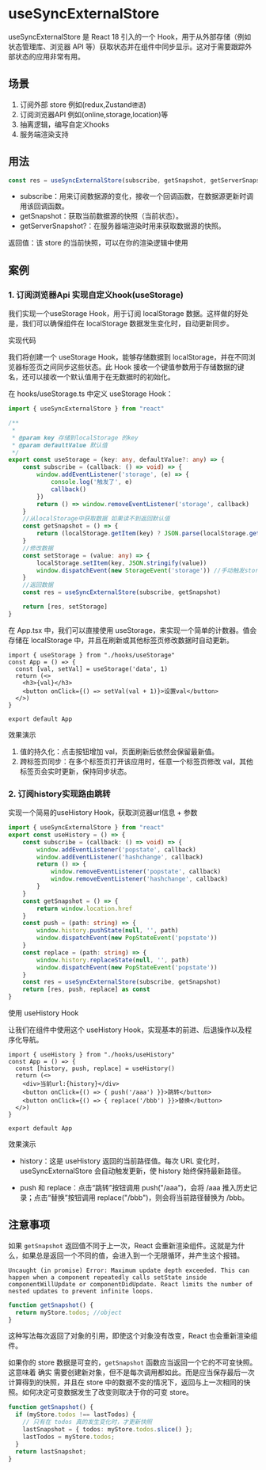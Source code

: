 # useSyncExternalStore

useSyncExternalStore 是 React 18 引入的一个 Hook，用于从外部存储（例如状态管理库、浏览器 API 等）获取状态并在组件中同步显示。这对于需要跟踪外部状态的应用非常有用。

## 场景

1. 订阅外部 store 例如(redux,Zustand`德语`)
2. 订阅浏览器API 例如(online,storage,location)等
3. 抽离逻辑，编写自定义hooks
4. 服务端渲染支持

## 用法

```js
const res = useSyncExternalStore(subscribe, getSnapshot, getServerSnapshot?)
```

- subscribe：用来订阅数据源的变化，接收一个回调函数，在数据源更新时调用该回调函数。
- getSnapshot：获取当前数据源的快照（当前状态）。
- getServerSnapshot?：在服务器端渲染时用来获取数据源的快照。

返回值：该 store 的当前快照，可以在你的渲染逻辑中使用

## 案例

### 1. 订阅浏览器Api 实现自定义hook(useStorage)

我们实现一个useStorage Hook，用于订阅 localStorage 数据。这样做的好处是，我们可以确保组件在 localStorage 数据发生变化时，自动更新同步。

实现代码

我们将创建一个 useStorage Hook，能够存储数据到 localStorage，并在不同浏览器标签页之间同步这些状态。此 Hook 接收一个键值参数用于存储数据的键名，还可以接收一个默认值用于在无数据时的初始化。


在 hooks/useStorage.ts 中定义 useStorage Hook：

```ts
import { useSyncExternalStore } from "react"

/**
 * 
 * @param key 存储到localStorage 的key
 * @param defaultValue 默认值
 */
export const useStorage = (key: any, defaultValue?: any) => {
    const subscribe = (callback: () => void) => {
        window.addEventListener('storage', (e) => {
            console.log('触发了', e)
            callback()
        })
        return () => window.removeEventListener('storage', callback)
    }
    //从localStorage中获取数据 如果读不到返回默认值
    const getSnapshot = () => {
        return (localStorage.getItem(key) ? JSON.parse(localStorage.getItem(key)!) : null) || defaultValue
    }
    //修改数据
    const setStorage = (value: any) => {
        localStorage.setItem(key, JSON.stringify(value))
        window.dispatchEvent(new StorageEvent('storage')) //手动触发storage事件
    }
    //返回数据
    const res = useSyncExternalStore(subscribe, getSnapshot)

    return [res, setStorage]
}
```

在 App.tsx 中，我们可以直接使用 useStorage，来实现一个简单的计数器。值会存储在 localStorage 中，并且在刷新或其他标签页修改数据时自动更新。

```tsx
import { useStorage } from "./hooks/useStorage"
const App = () => {
  const [val, setVal] = useStorage('data', 1)
  return (<>
    <h3>{val}</h3>
    <button onClick={() => setVal(val + 1)}>设置val</button>
  </>)
}

export default App
```

效果演示

1. 值的持久化：点击按钮增加 val，页面刷新后依然会保留最新值。
2. 跨标签页同步：在多个标签页打开该应用时，任意一个标签页修改 val，其他标签页会实时更新，保持同步状态。

### 2. 订阅history实现路由跳转

实现一个简易的useHistory Hook，获取浏览器url信息 + 参数

```ts
import { useSyncExternalStore } from "react"
export const useHistory = () => {
    const subscribe = (callback: () => void) => {
        window.addEventListener('popstate', callback)
        window.addEventListener('hashchange', callback)
        return () => {
            window.removeEventListener('popstate', callback)
            window.removeEventListener('hashchange', callback)
        }
    }
    const getSnapshot = () => {
        return window.location.href
    }
    const push = (path: string) => {
        window.history.pushState(null, '', path)
        window.dispatchEvent(new PopStateEvent('popstate'))
    }
    const replace = (path: string) => {
        window.history.replaceState(null, '', path)
        window.dispatchEvent(new PopStateEvent('popstate'))
    }
    const res = useSyncExternalStore(subscribe, getSnapshot)
    return [res, push, replace] as const
}
```
使用 useHistory Hook

让我们在组件中使用这个 useHistory Hook，实现基本的前进、后退操作以及程序化导航。

```tsx
import { useHistory } from "./hooks/useHistory"
const App = () => {
  const [history, push, replace] = useHistory()
  return (<>
    <div>当前url:{history}</div>
    <button onClick={() => { push('/aaa') }}>跳转</button>
    <button onClick={() => { replace('/bbb') }}>替换</button>
  </>)
}

export default App
```

效果演示

- history：这是 useHistory 返回的当前路径值。每次 URL 变化时，useSyncExternalStore 会自动触发更新，使 history 始终保持最新路径。

- push 和 replace：点击“跳转”按钮调用 push("/aaa")，会将 /aaa 推入历史记录；点击“替换”按钮调用 replace("/bbb")，则会将当前路径替换为 /bbb。


## 注意事项

如果 `getSnapshot` 返回值不同于上一次，React 会重新渲染组件。这就是为什么，如果总是返回一个不同的值，会进入到一个无限循环，并产生这个报错。


`Uncaught (in promise) Error: Maximum update depth exceeded. This can happen when a component repeatedly calls setState inside componentWillUpdate or componentDidUpdate. React limits the number of nested updates to prevent infinite loops.`


```ts 
function getSnapshot() {
  return myStore.todos; //object
}
```
这种写法每次返回了对象的引用，即使这个对象没有改变，React 也会重新渲染组件。

如果你的 store 数据是可变的，`getSnapshot` 函数应当返回一个它的不可变快照。这意味着 确实 需要创建新对象，但不是每次调用都如此。而是应当保存最后一次计算得到的快照，并且在 store 中的数据不变的情况下，返回与上一次相同的快照。如何决定可变数据发生了改变则取决于你的可变 store。

```ts
function getSnapshot() {
  if (myStore.todos !== lastTodos) {
    // 只有在 todos 真的发生变化时，才更新快照
    lastSnapshot = { todos: myStore.todos.slice() };
    lastTodos = myStore.todos;
  }
  return lastSnapshot;
}
```